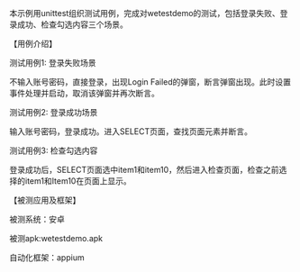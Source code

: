本示例用unittest组织测试用例，完成对wetestdemo的测试，包括登录失败、登录成功、检查勾选内容三个场景。

【用例介绍】

测试用例1: 登录失败场景

不输入账号密码，直接登录，出现Login Failed的弹窗，断言弹窗出现。此时设置事件处理并启动，取消该弹窗并再次断言。


测试用例2: 登录成功场景

输入账号密码，登录成功。进入SELECT页面，查找页面元素并断言。


测试用例3: 检查勾选内容

登录成功后，SELECT页面选中item1和item10，然后进入检查页面，检查之前选择的item1和Item10在页面上显示。


【被测应用及框架】

被测系统：安卓

被测apk:wetestdemo.apk

自动化框架：appium

